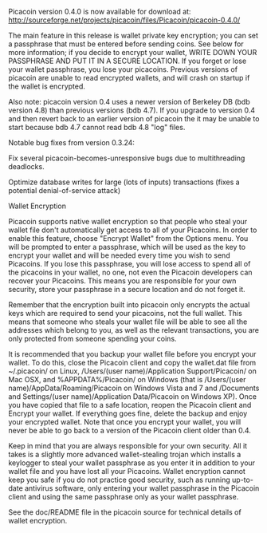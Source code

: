 Picacoin version 0.4.0 is now available for download at:
http://sourceforge.net/projects/picacoin/files/Picacoin/picacoin-0.4.0/

The main feature in this release is wallet private key encryption;
you can set a passphrase that must be entered before sending coins.
See below for more information; if you decide to encrypt your wallet,
WRITE DOWN YOUR PASSPHRASE AND PUT IT IN A SECURE LOCATION. If you
forget or lose your wallet passphrase, you lose your picacoins.
Previous versions of picacoin are unable to read encrypted wallets,
and will crash on startup if the wallet is encrypted.

Also note: picacoin version 0.4 uses a newer version of Berkeley DB
(bdb version 4.8) than previous versions (bdb 4.7). If you upgrade
to version 0.4 and then revert back to an earlier version of picacoin
the it may be unable to start because bdb 4.7 cannot read bdb 4.8
"log" files.


Notable bug fixes from version 0.3.24:

Fix several picacoin-becomes-unresponsive bugs due to multithreading
deadlocks.

Optimize database writes for large (lots of inputs) transactions
(fixes a potential denial-of-service attack)


Wallet Encryption

Picacoin supports native wallet encryption so that people who steal your
wallet file don't automatically get access to all of your Picacoins.
In order to enable this feature, choose "Encrypt Wallet" from the
Options menu.  You will be prompted to enter a passphrase, which
will be used as the key to encrypt your wallet and will be needed
every time you wish to send Picacoins.  If you lose this passphrase,
you will lose access to spend all of the picacoins in your wallet,
no one, not even the Picacoin developers can recover your Picacoins.
This means you are responsible for your own security, store your
passphrase in a secure location and do not forget it.

Remember that the encryption built into picacoin only encrypts the
actual keys which are required to send your picacoins, not the full
wallet.  This means that someone who steals your wallet file will
be able to see all the addresses which belong to you, as well as the
relevant transactions, you are only protected from someone spending
your coins.

It is recommended that you backup your wallet file before you
encrypt your wallet.  To do this, close the Picacoin client and
copy the wallet.dat file from ~/.picacoin/ on Linux, /Users/(user
name)/Application Support/Picacoin/ on Mac OSX, and %APPDATA%/Picacoin/
on Windows (that is /Users/(user name)/AppData/Roaming/Picacoin on
Windows Vista and 7 and /Documents and Settings/(user name)/Application
Data/Picacoin on Windows XP).  Once you have copied that file to a
safe location, reopen the Picacoin client and Encrypt your wallet.
If everything goes fine, delete the backup and enjoy your encrypted
wallet.  Note that once you encrypt your wallet, you will never be
able to go back to a version of the Picacoin client older than 0.4.

Keep in mind that you are always responsible for your own security.
All it takes is a slightly more advanced wallet-stealing trojan which
installs a keylogger to steal your wallet passphrase as you enter it
in addition to your wallet file and you have lost all your Picacoins.
Wallet encryption cannot keep you safe if you do not practice
good security, such as running up-to-date antivirus software, only
entering your wallet passphrase in the Picacoin client and using the
same passphrase only as your wallet passphrase.

See the doc/README file in the picacoin source for technical details
of wallet encryption.
